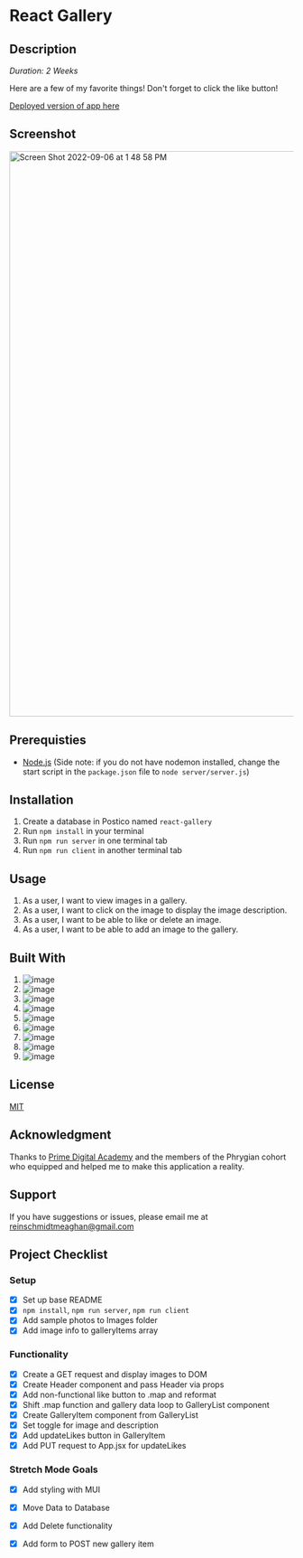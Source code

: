 # React Gallery

## Description

*Duration: 2 Weeks*

Here are a few of my favorite things! Don't forget to click the like button!

[Deployed version of app here](https://desolate-spire-67480.herokuapp.com/)

## Screenshot

<img width="1001" alt="Screen Shot 2022-09-06 at 1 48 58 PM" src="https://user-images.githubusercontent.com/98852538/188715155-260679e5-bb3d-465f-aebb-7fc45f241b8f.png">

## Prerequisties 

- [Node.js](https://nodejs.org/en/)
(Side note: if you do not have nodemon installed, change the start script in the `package.json` file to `node server/server.js`)

## Installation
1. Create a database in Postico named `react-gallery`
2. Run `npm install` in your terminal
2. Run `npm run server` in one terminal tab
4. Run `npm run client` in another terminal tab

## Usage
1. As a user, I want to view images in a gallery.
2. As a user, I want to click on the image to display the image description.
3. As a user, I want to be able to like or delete an image.
4. As a user, I want to be able to add an image to the gallery.

## Built With

1. ![image](https://img.shields.io/badge/HTML5-E34F26?style=for-the-badge&logo=html5&logoColor=white)
2. ![image](https://img.shields.io/badge/CSS3-1572B6?style=for-the-badge&logo=css3&logoColor=white)
3. ![image](https://img.shields.io/badge/JavaScript-323330?style=for-the-badge&logo=javascript&logoColor=F7DF1E)
4. ![image](https://img.shields.io/badge/jQuery-0769AD?style=for-the-badge&logo=jquery&logoColor=white)
5. ![image](https://img.shields.io/badge/Node.js-339933?style=for-the-badge&logo=nodedotjs&logoColor=white)
6. ![image](https://img.shields.io/badge/Express.js-000000?style=for-the-badge&logo=express&logoColor=white)
7. ![image](https://img.shields.io/badge/postgres-%23316192.svg?style=for-the-badge&logo=postgresql&logoColor=white)
8. ![image](https://img.shields.io/badge/react-%2320232a.svg?style=for-the-badge&logo=react&logoColor=%2361DAFB)
9. ![image](https://img.shields.io/badge/MUI-%230081CB.svg?style=for-the-badge&logo=mui&logoColor=white)
   
## License
[MIT](https://choosealicense.com/licenses/mit/)

## Acknowledgment 

Thanks to [Prime Digital Academy](https://www.primeacademy.io/) and the members of the Phrygian cohort who equipped and helped me to make this application a reality.

## Support
If you have suggestions or issues, please email me at [reinschmidtmeaghan@gmail.com](mailto:reinschmidtmeaghan@gmail.com)

## Project Checklist

### Setup
- [X] Set up base README
- [X] `npm install`, `npm run server`, `npm run client`
- [X] Add sample photos to Images folder
- [X] Add image info to galleryItems array

### Functionality
- [X] Create a GET request and display images to DOM
- [X] Create Header component and pass Header via props
- [X] Add non-functional like button to .map and reformat 
- [X] Shift .map function and gallery data loop to GalleryList component
- [X] Create GalleryItem component from GalleryList 
- [X] Set toggle for image and description
- [X] Add updateLikes button in GalleryItem
- [X] Add PUT request to App.jsx for updateLikes

### Stretch Mode Goals
- [X] Add styling with MUI
- [X] Move Data to Database
- [X] Add Delete functionality
- [X] Add form to POST new gallery item


